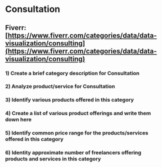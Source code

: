 # Consultation
## Fiverr: [https://www.fiverr.com/categories/data/data-visualization/consulting](https://www.fiverr.com/categories/data/data-visualization/consulting)
### 1) Create a brief category description for Consultation
### 2) Analyze product/service for Consultation
### 3) Identify various products offered in this category
### 4) Create a list of various product offerings and write them down here
### 5) Identify common price range for the products/services offered in this category
### 6) Identity approximate number of freelancers offering products and services in this category
